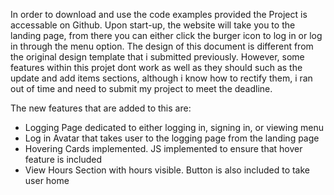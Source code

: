 In order to download and use the code examples provided the Project is accessable on Github. 
Upon start-up, the website will take you to the landing page, from there you can either click the burger icon to log in or log in through the menu option.
The design of this document is different from the original design template that i submitted previously. 
However, some features within this projet dont work as well as they should such as the update and add items sections, 
although i know how to rectify them, i ran out of time and need to submit my project to meet the deadline.


The new features that are added to this are: 
- Logging Page dedicated to either logging in, signing in, or viewing menu
- Log in Avatar that takes user to the logging page from the landing page
- Hovering Cards implemented. JS implemented to ensure that hover feature is included 
- View Hours Section with hours visible. Button is also included to take user home
